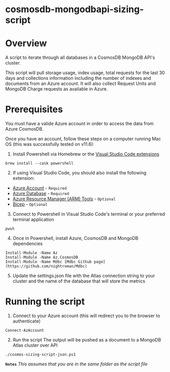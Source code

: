 # cosmosdb-mongodbapi-sizing-script
# Overview 

A script to iterate through all databases in a CosmosDB MongoDB API's cluster. 

This script will pull storage usage, index usage, total requests for the last 30 days and collections information including the number of indexes and documents from an Azure account.
It will also collect Request Units and MongoDB Charge requests as available in Azure.

# Prerequisites

You must have a valide Azure account in order to access the data from Azure CosmosDB. 

Once you have an account, follow these steps on a computer running Mac OS (this was successfully tested on v11.6):

1. Install Powershell via Homebrew or the [Visual Studio Code extensions](https://marketplace.visualstudio.com/items?itemName=ms-vscode.PowerShell)
```
brew install --cask powershell
```

2. If using Visual Studio Code, you should also install the following extension: 
- [Azure Account](https://marketplace.visualstudio.com/items?itemName=ms-vscode.azure-account) - `Required`
- [Azure Database](https://marketplace.visualstudio.com/items?itemName=ms-azuretools.vscode-cosmosdb) - `Required`
- [Azure Resource Manager (ARM) Tools](https://marketplace.visualstudio.com/items?itemName=msazurermtools.azurerm-vscode-tools) - `Optional`
- [Bicep](https://marketplace.visualstudio.com/items?itemName=ms-azuretools.vscode-bicep) - `Optional`

3. Connect to Powershell in Visual Studio Code's terminal or your preferred terminal application
```
pwsh
```

4. Once in Powershell, install Azure, CosmosDB and MongoDB dependencies
```
Install-Module -Name Az
Install-Module -Name Az.CosmosDB
Install-Module -Name Mdbc [Mdbc Github page](https://github.com/nightroman/Mdbc)
```

5. Update the settings.json file with the Atlas connection string to your cluster and the name of the database that will store the metrics

# Running the script

1. Connect to your Azure account (this will redirect you to the browser to authenticate)
```
Connect-AzAccount
```

2. Run the script
The output will be pushed as a document to a MongoDB Atlas cluster over API
```
./cosmos-sizing-script-json.ps1
```

**`Notes`**
*This assumes that you are in the same folder as the script file*


